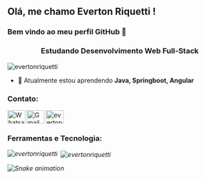 ## Olá, me chamo Everton Riquetti ! 
### Bem vindo ao meu perfil GitHub 👋
<h3 align="center">Estudando Desenvolvimento Web Full-Stack</h3>

<p align="left"> <img src="https://komarev.com/ghpvc/?username=evertonriquetti&label=Profile%20views&color=0e75b6&style=flat" alt="evertonriquetti" /> </p>

- 🌱 Atualmente estou aprendendo **Java, Springboot, Angular**

<h3 align="left">Contato:</h3>
<p align="left">
<a href="https://linkedin.com/in/everton-dos-santos-riquetti" target="blank"><img align="center" src="https://raw.githubusercontent.com/rahuldkjain/github-profile-readme-generator/master/src/images/icons/Social/linked-in-alt.svg" alt="everton-dos-santos-riquetti" height="30" width="40" /></a>
<a target="_blank" href="https://api.whatsapp.com/send?phone=5514991964009">
  <img align="left" alt="Whatsapp" height="30" width="40" src="https://cdn.cdnlogo.com/logos/w/29/whatsapp-icon.svg" />
</a>
<a target="_blank" href="mailto:everton.riquetti@gmail.com">
  <img align="left" alt="Gmail" height="30" width="40" src="https://cdn.cdnlogo.com/logos/g/24/gmail-icon.svg" />
</a>
</p>

<h3 align="left">Ferramentas e Tecnologia:</h3>
<p align="left"><i class="devicon-java-plain-wordmark colored"></i><i class="devicon-spring-plain-wordmark colored"></i><i class="devicon-javascript-plain colored"</i>
  <i class="devicon-html5-plain-wordmark colored"><i class="devicon-css3-plain-wordmark colored"></i></i><i class="devicon-angularjs-plain-wordmark colored"></i>
  <i class="devicon-bootstrap-plain-wordmark colored"></i><i class="devicon-figma-plain colored"></i><i class="devicon-github-original-wordmark colored"></i>
  <i class="devicon-intellij-plain-wordmark colored"></i><i class="devicon-mysql-plain-wordmark colored"></i><i class="devicon-php-plain colored"></i>
  <i class="devicon-visualstudio-plain-wordmark colored"></i><i class="devicon-trello-plain-wordmark colored"></i><i class="devicon-microsoftsqlserver-plain-wordmark colored"></i><i class="devicon-linux-plain colored"></i></p>

<p><img align="left" src="https://github-readme-stats.vercel.app/api/top-langs?username=evertonriquetti&show_icons=true&locale=en&layout=compact" alt="evertonriquetti" /></p>

<p>&nbsp;<img align="center" src="https://github-readme-stats.vercel.app/api?username=evertonriquetti&show_icons=true&locale=en" alt="evertonriquetti" /></p>

![Snake animation](https://github.com/evertonriquetti/evertonriquetti/blob/output/github-contribution-grid-snake.svg)



